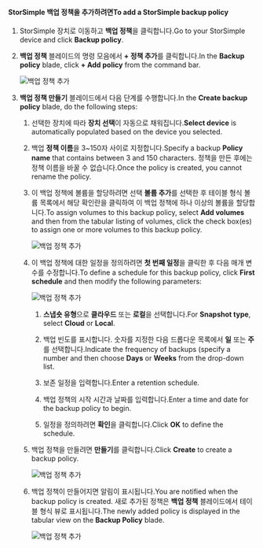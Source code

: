 <!--author=alkohli last changed: 02/10/17-->

#### <a name="to-add-a-storsimple-backup-policy"></a><span data-ttu-id="fb228-101">StorSimple 백업 정책을 추가하려면</span><span class="sxs-lookup"><span data-stu-id="fb228-101">To add a StorSimple backup policy</span></span>

1. <span data-ttu-id="fb228-102">StorSimple 장치로 이동하고 **백업 정책**을 클릭합니다.</span><span class="sxs-lookup"><span data-stu-id="fb228-102">Go to your StorSimple device and click **Backup policy**.</span></span>

2. <span data-ttu-id="fb228-103">**백업 정책** 블레이드의 명령 모음에서 **+ 정책 추가**를 클릭합니다.</span><span class="sxs-lookup"><span data-stu-id="fb228-103">In the **Backup policy** blade, click **+ Add policy** from the command bar.</span></span>
   
    ![백업 정책 추가](./media/storsimple-8000-add-backup-policy-u2/addbupol1.png)

3. <span data-ttu-id="fb228-105">**백업 정책 만들기** 블레이드에서 다음 단계를 수행합니다.</span><span class="sxs-lookup"><span data-stu-id="fb228-105">In the **Create backup policy** blade, do the following steps:</span></span>
   
   1. <span data-ttu-id="fb228-106">선택한 장치에 따라 **장치 선택**이 자동으로 채워집니다.</span><span class="sxs-lookup"><span data-stu-id="fb228-106">**Select device** is automatically populated based on the device you selected.</span></span>
   
   2. <span data-ttu-id="fb228-107">백업 **정책 이름**을 3~150자 사이로 지정합니다.</span><span class="sxs-lookup"><span data-stu-id="fb228-107">Specify a backup **Policy name** that contains between 3 and 150 characters.</span></span> <span data-ttu-id="fb228-108">정책을 만든 후에는 정책 이름을 바꿀 수 없습니다.</span><span class="sxs-lookup"><span data-stu-id="fb228-108">Once the policy is created, you cannot rename the policy.</span></span>
       
   3. <span data-ttu-id="fb228-109">이 백업 정책에 볼륨을 할당하려면 선택 **볼륨 추가**를 선택한 후 테이블 형식 볼륨 목록에서 해당 확인란을 클릭하여 이 백업 정책에 하나 이상의 볼륨을 할당합니다.</span><span class="sxs-lookup"><span data-stu-id="fb228-109">To assign volumes to this backup policy, select **Add volumes** and then from the tabular listing of volumes, click the check box(es) to assign one or more volumes to this backup policy.</span></span>

       ![백업 정책 추가](./media/storsimple-8000-add-backup-policy-u2/addbupol2.png)

   4. <span data-ttu-id="fb228-111">이 백업 정책에 대한 일정을 정의하려면 **첫 번째 일정**을 클릭한 후 다음 매개 변수를 수정합니다.</span><span class="sxs-lookup"><span data-stu-id="fb228-111">To define a schedule for this backup policy, click **First schedule** and then modify the following parameters:</span></span>

       ![백업 정책 추가](./media/storsimple-8000-add-backup-policy-u2/addbupol3.png)

       1. <span data-ttu-id="fb228-113">**스냅숏 유형**으로 **클라우드** 또는 **로컬**을 선택합니다.</span><span class="sxs-lookup"><span data-stu-id="fb228-113">For **Snapshot type**, select **Cloud** or **Local**.</span></span>

       2. <span data-ttu-id="fb228-114">백업 빈도를 표시합니다. 숫자를 지정한 다음 드롭다운 목록에서 **일** 또는 **주**를 선택합니다.</span><span class="sxs-lookup"><span data-stu-id="fb228-114">Indicate the frequency of backups (specify a number and then choose **Days** or **Weeks** from the drop-down list.</span></span>

       3. <span data-ttu-id="fb228-115">보존 일정을 입력합니다.</span><span class="sxs-lookup"><span data-stu-id="fb228-115">Enter a retention schedule.</span></span>

       4. <span data-ttu-id="fb228-116">백업 정책의 시작 시간과 날짜를 입력합니다.</span><span class="sxs-lookup"><span data-stu-id="fb228-116">Enter a time and date for the backup policy to begin.</span></span>

       5. <span data-ttu-id="fb228-117">일정을 정의하려면 **확인**을 클릭합니다.</span><span class="sxs-lookup"><span data-stu-id="fb228-117">Click **OK** to define the schedule.</span></span>

   5. <span data-ttu-id="fb228-118">백업 정책을 만들려면 **만들기**를 클릭합니다.</span><span class="sxs-lookup"><span data-stu-id="fb228-118">Click **Create** to create a backup policy.</span></span>

       ![백업 정책 추가](./media/storsimple-8000-add-backup-policy-u2/addbupol4.png)
   
   6. <span data-ttu-id="fb228-120">백업 정책이 만들어지면 알림이 표시됩니다.</span><span class="sxs-lookup"><span data-stu-id="fb228-120">You are notified when the backup policy is created.</span></span> <span data-ttu-id="fb228-121">새로 추가된 정책은 **백업 정책** 블레이드에서 테이블 형식 뷰로 표시됩니다.</span><span class="sxs-lookup"><span data-stu-id="fb228-121">The newly added policy is displayed in the tabular view on the **Backup Policy** blade.</span></span>

       ![백업 정책 추가](./media/storsimple-8000-add-backup-policy-u2/addbupol7.png)


